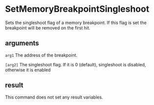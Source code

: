 # SetMemoryBreakpointSingleshoot

Sets the singleshoot flag of a memory breakpoint. If this flag is set the breakpoint will be removed on the first hit.

## arguments

`arg1` The address of the breakpoint.

`[arg2]` The singleshoot flag. If it is 0 (default), singleshoot is disabled, otherwise it is enabled

## result

This command does not set any result variables.
